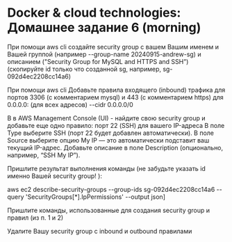 # Docker & cloud technologies: Домашнее задание 6 (morning)

При помощи aws cli создайте security group с вашем Вашим именем и Вашей группой (например --group-name 20240915-andrew-sg) и описанием ("Security Group for MySQL and HTTPS and SSH”) (скопируйте id только что созданной sg, например, sg-092d4ec2208cc14a6)

При помощи aws cli Добавьте правила входящего (inbound) трафика для портов 3306 (с комментарием mysql) и 443 (с комментарием https) для 0.0.0.0: (для всех адресов) --cidr 0.0.0.0/0

В в AWS Management Console (UI) - найдите свою security group и добавьте еще одно правило: порт 22 (SSH) для вашего IP-адреса
В поле Type выберите SSH (порт 22 будет добавлен автоматически).
В поле Source выберите опцию My IP — это автоматически подставит ваш текущий IP-адрес.
Добавьте описание в поле Description (опционально, например, “SSH My IP”).

Пришлите результат выполнения команды (не забудьте указать id именно Вашей security group! ):

aws ec2 describe-security-groups --group-ids sg-092d4ec2208cc14a6 --query 'SecurityGroups[*].IpPermissions' --output json]

Пришлите команды, использованные для создания security group и правил (из п. 1 и 2)

Удалите Вашу security group с inbound и outbound правилами
